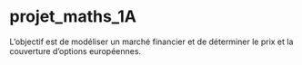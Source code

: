 # projet_maths_1A

L’objectif est de modéliser un marché financier et de déterminer le prix et la couverture d’options européennes.
